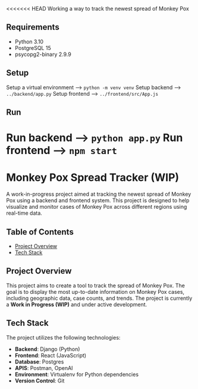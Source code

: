 <<<<<<< HEAD
Working a way to track the newest spread of Monkey Pox

## Requirements

- Python 3.10
- PostgreSQL 15
- psycopg2-binary 2.9.9


## Setup

Setup a virtual environment --> `python -m venv venv`
Setup backend --> `../backend/app.py` 
Setup frontend --> `../frontend/src/App.js` 

## Run

Run backend --> `python app.py`
Run frontend --> `npm start`
=======
# Monkey Pox Spread Tracker (WIP)

A work-in-progress project aimed at tracking the newest spread of Monkey Pox using a backend and frontend system. This project is designed to help visualize and monitor cases of Monkey Pox across different regions using real-time data.

## Table of Contents
- [Project Overview](#project-overview)
- [Tech Stack](#tech-stack)

## Project Overview

This project aims to create a tool to track the spread of Monkey Pox. The goal is to display the most up-to-date information on Monkey Pox cases, including geographic data, case counts, and trends. The project is currently a **Work in Progress (WIP)** and under active development.

## Tech Stack

The project utilizes the following technologies:

- **Backend**: Django (Python)
- **Frontend**: React (JavaScript)
- **Database**: Postgres
- **APIS**: Postman, OpenAI
- **Environment**: Virtualenv for Python dependencies
- **Version Control**: Git

